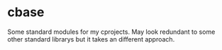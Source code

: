 # cbase
Some standard modules for my cprojects. May look redundant to some other standard librarys but it takes an different approach.

